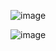 ![image](https://github.com/user-attachments/assets/501f7f35-0ef5-407c-92a4-ac1f441d291b)



![image](https://github.com/user-attachments/assets/028cadcf-9b53-4226-b6e4-89c310b74550)


